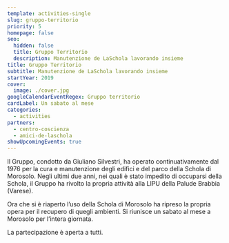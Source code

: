 ```yaml
---
template: activities-single
slug: gruppo-territorio
priority: 5
homepage: false
seo:
  hidden: false
  title: Gruppo Territorio
  description: Manutenzione de LaSchola lavorando insieme
title: Gruppo Territorio
subtitle: Manutenzione de LaSchola lavorando insieme
startYear: 2019
cover:
  image: ./cover.jpg
googleCalendarEventRegex: Gruppo territorio
cardLabel: Un sabato al mese
categories:
  - activities
partners:
  - centro-coscienza
  - amici-de-laschola
showUpcomingEvents: true
---
```


<EntryInfo variant="upcoming" value="un sabato al mese, dalle 9:00 alle 15:00"/>
<EntryInfo variant="location" label="Ci trovate" value="nel [parco 🍂](/spazi/parco/)" $bottom={6}/>

<Row>
<Col $initial $columned>

Il Gruppo, condotto da Giuliano Silvestri, ha operato continuativamente dal 1976 per la cura e manutenzione degli edifici e del parco della Schola di Morosolo. Negli ultimi due anni, nei quali è stato impedito di occuparsi della Schola, il Gruppo ha rivolto la propria attività alla LIPU della Palude Brabbia (Varese).

Ora che si è riaperto l’uso della Schola di Morosolo ha ripreso la propria opera per il recupero di quegli ambienti. Si riunisce un sabato al mese a Morosolo per l’intera giornata.

La partecipazione è aperta a tutti.

</Col>
</Row>
